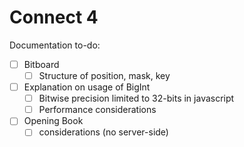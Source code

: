 # Connect 4

Documentation to-do:

- [ ] Bitboard
  - [ ] Structure of position, mask, key
- [ ] Explanation on usage of BigInt
  - [ ] Bitwise precision limited to 32-bits in javascript
  - [ ] Performance considerations
- [ ] Opening Book
  - [ ] considerations (no server-side)
